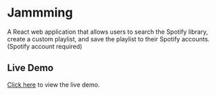 # Jammming

A React web application that allows users to search the Spotify library, create a custom playlist, and save the playlist to their Spotify accounts. (Spotify account required)

## Live Demo

[Click here](https://webalation.github.io/jammming/) to view the live demo.
